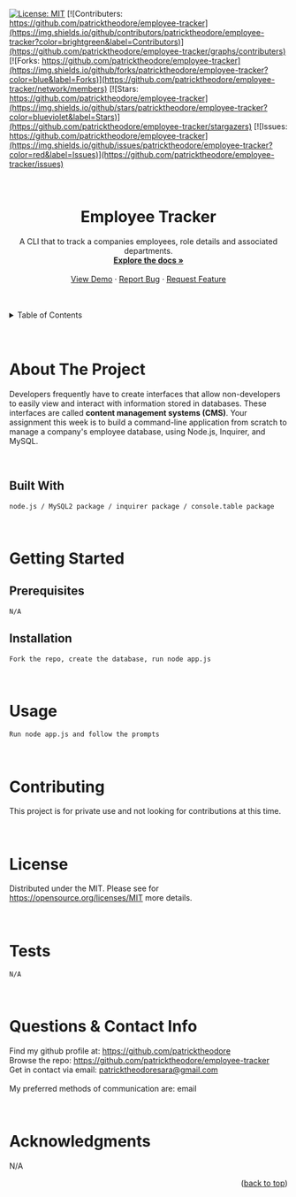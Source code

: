  
  [![License: MIT](https://img.shields.io/badge/License-MIT-yellow.svg)](https://opensource.org/licenses/MIT)
  [![Contributers: https://github.com/patricktheodore/employee-tracker](https://img.shields.io/github/contributors/patricktheodore/employee-tracker?color=brightgreen&label=Contributors)](https://github.com/patricktheodore/employee-tracker/graphs/contributers) 
  [![Forks: https://github.com/patricktheodore/employee-tracker](https://img.shields.io/github/forks/patricktheodore/employee-tracker?color=blue&label=Forks)](https://github.com/patricktheodore/employee-tracker/network/members) 
  [![Stars: https://github.com/patricktheodore/employee-tracker](https://img.shields.io/github/stars/patricktheodore/employee-tracker?color=blueviolet&label=Stars)](https://github.com/patricktheodore/employee-tracker/stargazers)
  [![Issues: https://github.com/patricktheodore/employee-tracker](https://img.shields.io/github/issues/patricktheodore/employee-tracker?color=red&label=Issues)](https://github.com/patricktheodore/employee-tracker/issues)

  <br>

  <h1 align="center">Employee Tracker</h3>
  
  <div>
    <p align="center">
      A CLI that to track a companies employees, role details and associated departments. 
      <br />
      <a href="https://github.com/patricktheodore/employee-tracker"><strong>Explore the docs »</strong></a>
      <br />
      <br />
      <a href="https://github.com/patricktheodore/employee-tracker">View Demo</a>
      ·
      <a href="https://github.com/patricktheodore/employee-tracker/issues">Report Bug</a>
      ·
      <a href="https://github.com/patricktheodore/employee-tracker/issues">Request Feature</a>
    </p>
  </div>

  <br />
  <br />
  
  <!-- TABLE OF CONTENTS -->
  <details>
    <summary>Table of Contents</summary>
    <ul>
      <li>
        <a href="#about-the-project">About The Project</a>
        <ul>
          <li><a href="#built-with">Built With</a></li>
        </ul>
      </li>
      <li>
        <a href="#getting-started">Getting Started</a>
        <ul>
          <li><a href="#prerequisites">Prerequisites</a></li>
          <li><a href="#installation">Installation</a></li>
        </ul>
      </li>
      <li><a href="#usage">Usage</a></li>
      <li><a href="#contributing">Contributing</a></li>
      <li><a href="#license">License</a></li>
      <li><a href="#contact">Contact</a></li>
      <li><a href="#acknowledgments">Acknowledgments</a></li>
    </ul>
  </details>

  <br />
  <br />
  
  
  
  <!-- ABOUT THE PROJECT -->
  # About The Project
  Developers frequently have to create interfaces that allow non-developers to easily view and interact with information stored in databases. These interfaces are called **content management systems (CMS)**. Your assignment this week is to build a command-line application from scratch to manage a company's employee database, using Node.js, Inquirer, and MySQL.

  </br>

  ## Built With
    node.js / MySQL2 package / inquirer package / console.table package

  
  </br>

  <!-- GETTING STARTED -->
  # Getting Started
  
  ## Prerequisites
    N/A
  
  ## Installation
    Fork the repo, create the database, run node app.js

  <br>

  <!-- USAGE EXAMPLES -->
  # Usage
    Run node app.js and follow the prompts
  
  <br>

  <!-- CONTRIBUTING -->
  # Contributing
  This project is for private use and not looking for contributions at this time.
  
  <br>
  
  <!-- LICENSE -->
  # License
  Distributed under the MIT. Please see for https://opensource.org/licenses/MIT more details. 

<br>
  
  <!-- TEST -->
  # Tests
    N/A
  
  <br>

  <!-- QUESTIONS & CONTACT -->
  # Questions & Contact Info
  Find my github profile at: https://github.com/patricktheodore </br>
  Browse the repo: https://github.com/patricktheodore/employee-tracker </br>
  Get in contact via email: patricktheodoresara@gmail.com 
  </br></br>
  My preferred methods of communication are: email
  
  <br>

  <!-- ACKNOWLEDGMENTS -->
  # Acknowledgments
  N/A
  <p align="right">(<a href="#top">back to top</a>)</p>  
